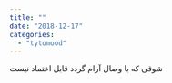 ```yaml
---
title: ""
date: "2018-12-17"
categories: 
  - "tytomood"
---
```


شوقی که با وصال آرام گردد قابل اعتماد نیست
